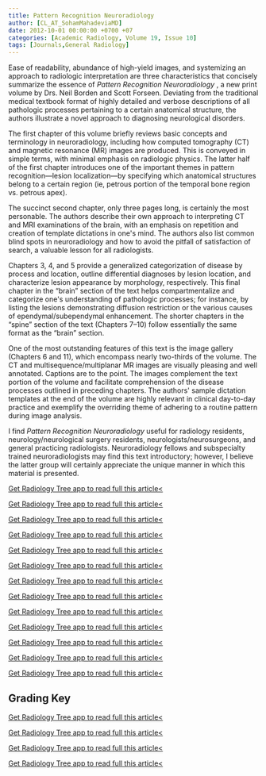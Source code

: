 ```yaml
---
title: Pattern Recognition Neuroradiology
author: [CL_AT_SohamMahadeviaMD]
date: 2012-10-01 00:00:00 +0700 +07
categories: [Academic Radiology, Volume 19, Issue 10]
tags: [Journals,General Radiology]
---
```

Ease of readability, abundance of high-yield images, and systemizing an approach to radiologic interpretation are three characteristics that concisely summarize the essence of _Pattern Recognition Neuroradiology_ , a new print volume by Drs. Neil Borden and Scott Forseen. Deviating from the traditional medical textbook format of highly detailed and verbose descriptions of all pathologic processes pertaining to a certain anatomical structure, the authors illustrate a novel approach to diagnosing neurological disorders.

The first chapter of this volume briefly reviews basic concepts and terminology in neuroradiology, including how computed tomography (CT) and magnetic resonance (MR) images are produced. This is conveyed in simple terms, with minimal emphasis on radiologic physics. The latter half of the first chapter introduces one of the important themes in pattern recognition—lesion localization—by specifying which anatomical structures belong to a certain region (ie, petrous portion of the temporal bone region vs. petrous apex).

The succinct second chapter, only three pages long, is certainly the most personable. The authors describe their own approach to interpreting CT and MRI examinations of the brain, with an emphasis on repetition and creation of template dictations in one's mind. The authors also list common blind spots in neuroradiology and how to avoid the pitfall of satisfaction of search, a valuable lesson for all radiologists.

Chapters 3, 4, and 5 provide a generalized categorization of disease by process and location, outline differential diagnoses by lesion location, and characterize lesion appearance by morphology, respectively. This final chapter in the “brain” section of the text helps compartmentalize and categorize one's understanding of pathologic processes; for instance, by listing the lesions demonstrating diffusion restriction or the various causes of ependymal/subependymal enhancement. The shorter chapters in the “spine” section of the text (Chapters 7–10) follow essentially the same format as the “brain” section.

One of the most outstanding features of this text is the image gallery (Chapters 6 and 11), which encompass nearly two-thirds of the volume. The CT and multisequence/multiplanar MR images are visually pleasing and well annotated. Captions are to the point. The images complement the text portion of the volume and facilitate comprehension of the disease processes outlined in preceding chapters. The authors' sample dictation templates at the end of the volume are highly relevant in clinical day-to-day practice and exemplify the overriding theme of adhering to a routine pattern during image analysis.

I find _Pattern Recognition Neuroradiology_ useful for radiology residents, neurology/neurological surgery residents, neurologists/neurosurgeons, and general practicing radiologists. Neuroradiology fellows and subspecialty trained neuroradiologists may find this text introductory; however, I believe the latter group will certainly appreciate the unique manner in which this material is presented.

[Get Radiology Tree app to read full this article<](https://clinicalpub.com/app)

[Get Radiology Tree app to read full this article<](https://clinicalpub.com/app)

[Get Radiology Tree app to read full this article<](https://clinicalpub.com/app)

[Get Radiology Tree app to read full this article<](https://clinicalpub.com/app)

[Get Radiology Tree app to read full this article<](https://clinicalpub.com/app)

[Get Radiology Tree app to read full this article<](https://clinicalpub.com/app)

[Get Radiology Tree app to read full this article<](https://clinicalpub.com/app)

[Get Radiology Tree app to read full this article<](https://clinicalpub.com/app)

[Get Radiology Tree app to read full this article<](https://clinicalpub.com/app)

[Get Radiology Tree app to read full this article<](https://clinicalpub.com/app)

[Get Radiology Tree app to read full this article<](https://clinicalpub.com/app)

[Get Radiology Tree app to read full this article<](https://clinicalpub.com/app)

[Get Radiology Tree app to read full this article<](https://clinicalpub.com/app)

## Grading Key

[Get Radiology Tree app to read full this article<](https://clinicalpub.com/app)

[Get Radiology Tree app to read full this article<](https://clinicalpub.com/app)

[Get Radiology Tree app to read full this article<](https://clinicalpub.com/app)

[Get Radiology Tree app to read full this article<](https://clinicalpub.com/app)